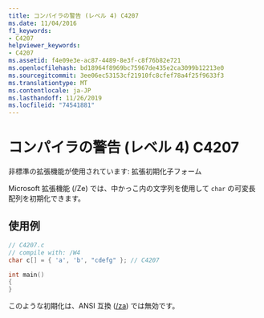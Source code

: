 ```yaml
---
title: コンパイラの警告 (レベル 4) C4207
ms.date: 11/04/2016
f1_keywords:
- C4207
helpviewer_keywords:
- C4207
ms.assetid: f4e09e3e-ac87-4489-8e3f-c8f76b82e721
ms.openlocfilehash: bd18964f8969bc75967de435e2ca3099b12213e0
ms.sourcegitcommit: 3ee06ec53153cf21910fc8cfef78a4f25f9633f3
ms.translationtype: MT
ms.contentlocale: ja-JP
ms.lasthandoff: 11/26/2019
ms.locfileid: "74541881"
---
```

# <a name="compiler-warning-level-4-c4207"></a>コンパイラの警告 (レベル 4) C4207

非標準の拡張機能が使用されています: 拡張初期化子フォーム

Microsoft 拡張機能 (/Ze) では、中かっこ内の文字列を使用して `char` の可変長配列を初期化できます。

## <a name="example"></a>使用例

```c
// C4207.c
// compile with: /W4
char c[] = { 'a', 'b', "cdefg" }; // C4207

int main()
{
}
```

このような初期化は、ANSI 互換 ([/za](../../build/reference/za-ze-disable-language-extensions.md)) では無効です。